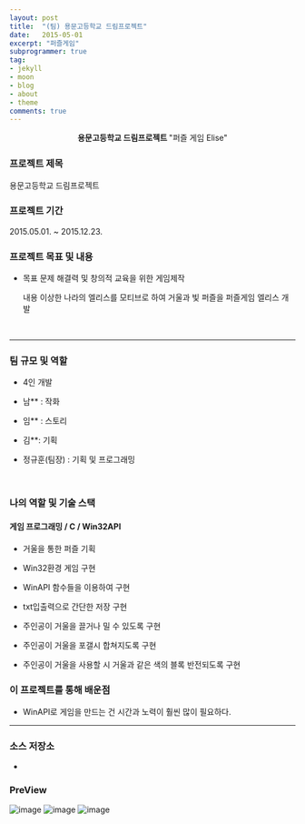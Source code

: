 ```yaml
---
layout: post
title:  "(팀) 용문고등학교 드림프로젝트"
date:   2015-05-01
excerpt: "퍼즐게임"
subprogrammer: true
tag:
- jekyll
- moon
- blog
- about
- theme
comments: true
---
```


<center><b>용문고등학교 드림프로젝트
</b> "퍼즐 게임 Elise"</center>

### 프로젝트 제목
용문고등학교 드림프로젝트

### 프로젝트 기간
2015.05.01. ~ 2015.12.23.

### 프로젝트 목표 및 내용
* 목표 문제 해결력 및 창의적 교육을 위한 게임제작

  내용 이상한 나라의 엘리스를 모티브로 하여 거울과 빛 퍼즐을 퍼즐게임 엘리스 개발

  ​    

---

### 팀 규모 및 역할
* 4인 개발 

* 남** : 작화 

* 임** : 스토리 

* 김**: 기획 

* 정규훈(팀장) : 기획 및 프로그래밍

​    

### 나의 역할 및 기술 스택
#### 게임 프로그래밍 / C / Win32API
* 거울을 통한 퍼즐 기획

* Win32환경 게임 구현

* WinAPI 함수들을 이용하여 구현

* txt입출력으로 간단한 저장 구현

* 주인공이 거울을 끌거나 밀 수 있도록 구현

* 주인공이 거울을 포갤시 합쳐지도록 구현

* 주인공이 거울을 사용할 시 거울과 같은 색의 블록 반전되도록 구현

  

### 이 프로젝트를 통해 배운점
* WinAPI로 게임을 만드는 건 시간과 노력이 훨씬 많이 필요하다.

---

### 소스 저장소
* 

### PreView

![image](https://user-images.githubusercontent.com/18138559/72357207-ec8de680-372d-11ea-82e0-1390f623ffd4.png)
![image](https://user-images.githubusercontent.com/18138559/72357210-eef04080-372d-11ea-8484-df3167ccb13a.png)
![image](https://user-images.githubusercontent.com/18138559/72357217-f0ba0400-372d-11ea-87d2-0efb5e39db3f.png)